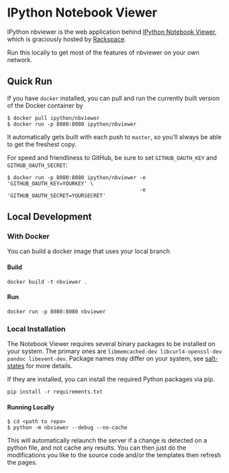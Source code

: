 # IPython Notebook Viewer

IPython nbviewer is the web application behind [IPython Notebook Viewer](http://nbviewer.ipython.org), which is graciously hosted by [Rackspace](http://www.rackspace.com).

Run this locally to get most of the features of nbviewer on your own network.

## Quick Run

If you have `docker` installed, you can pull and run the currently built version of the Docker container by

```
$ docker pull ipython/nbviewer
$ docker run -p 8080:8080 ipython/nbviewer
```

It automatically gets built with each push to `master`, so you'll always be able to get the freshest copy.

For speed and friendliness to GitHub, be sure to set `GITHUB_OAUTH_KEY` and `GITHUB_OAUTH_SECRET`:

```
$ docker run -p 8080:8080 ipython/nbviewer -e 'GITHUB_OAUTH_KEY=YOURKEY' \
                                           -e 'GITHUB_OAUTH_SECRET=YOURSECRET'
```

## Local Development

### With Docker

You can build a docker image that uses your local branch

#### Build

```
docker build -t nbviewer .
```

#### Run

```
docker run -p 8080:8080 nbviewer
```

### Local Installation

The Notebook Viewer requires several binary packages to be installed on your system. The primary ones are `libmemcached-dev libcurl4-openssl-dev pandoc libevent-dev`. Package names may differ on your system, see [salt-states](https://github.com/rgbkrk/salt-states-nbviewer/blob/master/nbviewer/init.sls) for more details.

If they are installed, you can install the required Python packages via pip.

`pip install -r requirements.txt`

#### Running Locally

```
$ cd <path to repo>
$ python -m nbviewer --debug --no-cache
```

This will automatically relaunch the server if a change is detected on a python file, and not cache any results. You can then just do the modifications you like to the source code and/or the templates then refresh the pages.

